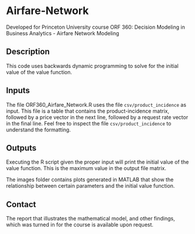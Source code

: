 # Airfare-Network
Developed for Princeton University course ORF 360: Decision Modeling in Business Analytics - Airfare Network Modeling

## Description
This code uses backwards dynamic programming to solve for the initial value of the value function.

## Inputs
The file ORF360_Airfare_Network.R uses the file `csv/product_incidence` as input. This file is a table that contains the product-incidence matrix, followed by a price vector in the next line, followed by a request rate vector in the final line. Feel free to inspect the file `csv/product_incidence` to understand the formatting.

## Outputs
Executing the R script given the proper input will print the initial value of the value function. This is the maximum value in the output file matrix.

The images folder contains plots generated in MATLAB that show the relationship between certain parameters and the initial value function.

## Contact
The report that illustrates the mathematical model, and other findings, which was turned in for the course is available upon request.
